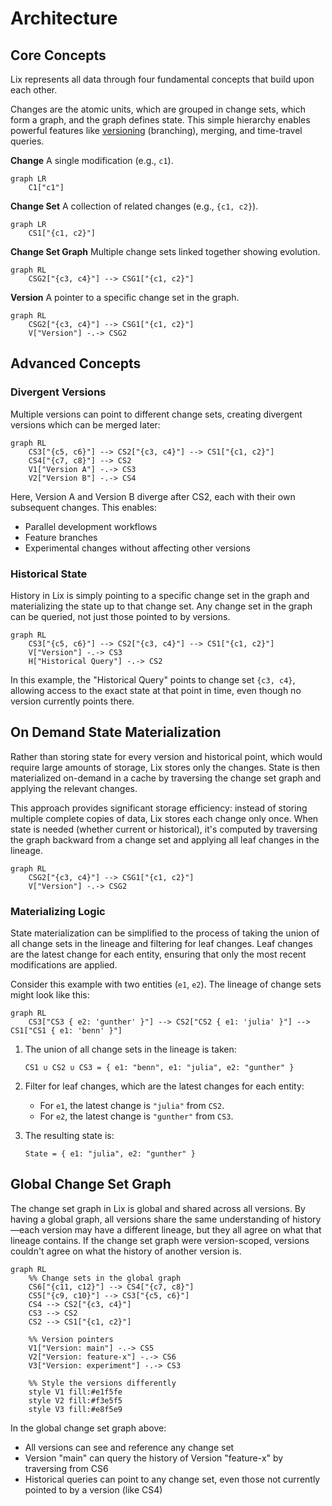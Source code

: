 # Architecture

## Core Concepts

Lix represents all data through four fundamental concepts that build upon each other. 

Changes are the atomic units, which are grouped in change sets, which form a graph, and the graph defines state. This simple hierarchy enables powerful features like [versioning](./features/versions.md) (branching), merging, and time-travel queries.

**Change** A single modification (e.g., `c1`).

```mermaid
graph LR
    C1["c1"]
```

**Change Set** A collection of related changes (e.g., `{c1, c2}`).

```mermaid
graph LR
    CS1["{c1, c2}"]
```

**Change Set Graph** Multiple change sets linked together showing evolution.

```mermaid
graph RL
    CSG2["{c3, c4}"] --> CSG1["{c1, c2}"]
```

**Version** A pointer to a specific change set in the graph.

```mermaid
graph RL
    CSG2["{c3, c4}"] --> CSG1["{c1, c2}"]
    V["Version"] -.-> CSG2
```

## Advanced Concepts

### Divergent Versions

Multiple versions can point to different change sets, creating divergent versions which can be merged later:

```mermaid
graph RL
    CS3["{c5, c6}"] --> CS2["{c3, c4}"] --> CS1["{c1, c2}"]
    CS4["{c7, c8}"] --> CS2
    V1["Version A"] -.-> CS3
    V2["Version B"] -.-> CS4
```

Here, Version A and Version B diverge after CS2, each with their own subsequent changes. This enables:
- Parallel development workflows
- Feature branches
- Experimental changes without affecting other versions

### Historical State

History in Lix is simply pointing to a specific change set in the graph and materializing the state up to that change set. Any change set in the graph can be queried, not just those pointed to by versions.

```mermaid
graph RL
    CS3["{c5, c6}"] --> CS2["{c3, c4}"] --> CS1["{c1, c2}"]
    V["Version"] -.-> CS3
    H["Historical Query"] -.-> CS2
```

In this example, the "Historical Query" points to change set `{c3, c4}`, allowing access to the exact state at that point in time, even though no version currently points there.

## On Demand State Materialization

Rather than storing state for every version and historical point, which would require large amounts of storage, Lix stores only the changes. State is then materialized on-demand in a cache by traversing the change set graph and applying the relevant changes.

This approach provides significant storage efficiency: instead of storing multiple complete copies of data, Lix stores each change only once. When state is needed (whether current or historical), it's computed by traversing the graph backward from a change set and applying all leaf changes in the lineage.

```mermaid
graph RL
    CSG2["{c3, c4}"] --> CSG1["{c1, c2}"]
    V["Version"] -.-> CSG2
```

### Materializing Logic

State materialization can be simplified to the process of taking the union of all change sets in the lineage and filtering for leaf changes. Leaf changes are the latest change for each entity, ensuring that only the most recent modifications are applied.

Consider this example with two entities (`e1`, `e2`). The lineage of change sets might look like this:

```mermaid
graph RL
    CS3["CS3 { e2: 'gunther' }"] --> CS2["CS2 { e1: 'julia' }"] --> CS1["CS1 { e1: 'benn' }"]
```

1. The union of all change sets in the lineage is taken:
   
   `CS1 ∪ CS2 ∪ CS3 = { e1: "benn", e1: "julia", e2: "gunther" }`

2. Filter for leaf changes, which are the latest changes for each entity:

   - For `e1`, the latest change is `"julia"` from `CS2`.
   - For `e2`, the latest change is `"gunther"` from `CS3`.

3. The resulting state is:
   
   `State = { e1: "julia", e2: "gunther" }`

## Global Change Set Graph

The change set graph in Lix is global and shared across all versions. By having a global graph, all versions share the same understanding of history—each version may have a different lineage, but they all agree on what that lineage contains. If the change set graph were version-scoped, versions couldn't agree on what the history of another version is. 

```mermaid
graph RL
    %% Change sets in the global graph
    CS6["{c11, c12}"] --> CS4["{c7, c8}"]
    CS5["{c9, c10}"] --> CS3["{c5, c6}"]
    CS4 --> CS2["{c3, c4}"]
    CS3 --> CS2
    CS2 --> CS1["{c1, c2}"]
    
    %% Version pointers
    V1["Version: main"] -.-> CS5
    V2["Version: feature-x"] -.-> CS6
    V3["Version: experiment"] -.-> CS3
    
    %% Style the versions differently
    style V1 fill:#e1f5fe
    style V2 fill:#f3e5f5
    style V3 fill:#e8f5e9
```

In the global change set graph above:

- All versions can see and reference any change set
- Version "main" can query the history of Version "feature-x" by traversing from CS6
- Historical queries can point to any change set, even those not currently pointed to by a version (like CS4)